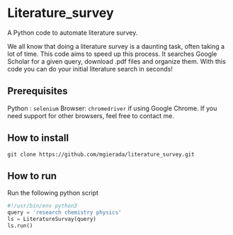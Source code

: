 # Literature_survey

A Python code to automate literature survey.

We all know that doing a literature survey is a daunting task, often taking a lot of time. This code aims to speed up this process. It searches Google Scholar for a given query, download .pdf files and organize them. With this code you can do your initial literature search in seconds!

## Prerequisites

Python : `selenium`
Browser: `chromedriver` if using Google Chrome. If you need support for other browsers, feel free to contact me.

## How to install

`git clone https://github.com/mgierada/literature_survey.git`

## How to run

Run the following python script

```python
#!/usr/bin/env python3
query = 'research chemistry physics'
ls = LiteratureSurvay(query)
ls.run()
```
